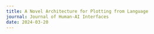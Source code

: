 ```yaml
---
title: A Novel Architecture for Plotting from Language
journal: Journal of Human-AI Interfaces
date: 2024-03-20
---
```

